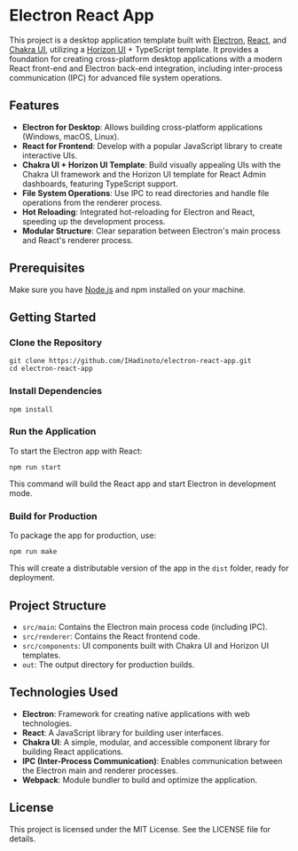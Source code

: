 Electron React App
==================

This project is a desktop application template built with [Electron](https://www.electronjs.org/), [React](https://reactjs.org/), and [Chakra UI](https://chakra-ui.com/), utilizing a [Horizon UI](https://horizon-ui.com/) + TypeScript template. It provides a foundation for creating cross-platform desktop applications with a modern React front-end and Electron back-end integration, including inter-process communication (IPC) for advanced file system operations.

Features
--------

-   **Electron for Desktop**: Allows building cross-platform applications (Windows, macOS, Linux).
-   **React for Frontend**: Develop with a popular JavaScript library to create interactive UIs.
-   **Chakra UI + Horizon UI Template**: Build visually appealing UIs with the Chakra UI framework and the Horizon UI template for React Admin dashboards, featuring TypeScript support.
-   **File System Operations**: Use IPC to read directories and handle file operations from the renderer process.
-   **Hot Reloading**: Integrated hot-reloading for Electron and React, speeding up the development process.
-   **Modular Structure**: Clear separation between Electron's main process and React's renderer process.

Prerequisites
-------------

Make sure you have [Node.js](https://nodejs.org/) and npm installed on your machine.

Getting Started
---------------

### Clone the Repository

```
git clone https://github.com/IHadinoto/electron-react-app.git
cd electron-react-app
```

### Install Dependencies

```npm install```

### Run the Application

To start the Electron app with React:

```npm run start```

This command will build the React app and start Electron in development mode.

### Build for Production

To package the app for production, use:

```npm run make```

This will create a distributable version of the app in the `dist` folder, ready for deployment.

Project Structure
-----------------

-   `src/main`: Contains the Electron main process code (including IPC).
-   `src/renderer`: Contains the React frontend code.
-   `src/components`: UI components built with Chakra UI and Horizon UI templates.
-   `out`: The output directory for production builds.

Technologies Used
-----------------

-   **Electron**: Framework for creating native applications with web technologies.
-   **React**: A JavaScript library for building user interfaces.
-   **Chakra UI**: A simple, modular, and accessible component library for building React applications.
-   **IPC (Inter-Process Communication)**: Enables communication between the Electron main and renderer processes.
-   **Webpack**: Module bundler to build and optimize the application.

License
-------

This project is licensed under the MIT License. See the LICENSE file for details.